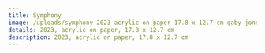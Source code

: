 ```yaml
---
title: Symphony
image: /uploads/symphony-2023-acrylic-on-paper-17.8-x-12.7-cm-gaby-jonna.jpg
details: 2023, acrylic on paper, 17.8 x 12.7 cm
description: 2023, acrylic on paper, 17.8 x 12.7 cm
---
```

